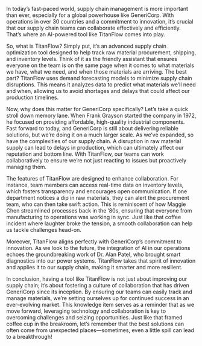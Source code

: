 In today’s fast-paced world, supply chain management is more important than ever, especially for a global powerhouse like GeneriCorp. With operations in over 30 countries and a commitment to innovation, it’s crucial that our supply chain teams can collaborate effectively and efficiently. That’s where an AI-powered tool like TitanFlow comes into play. 

So, what is TitanFlow? Simply put, it’s an advanced supply chain optimization tool designed to help track raw material procurement, shipping, and inventory levels. Think of it as the friendly assistant that ensures everyone on the team is on the same page when it comes to what materials we have, what we need, and when those materials are arriving. The best part? TitanFlow uses demand forecasting models to minimize supply chain disruptions. This means it analyzes data to predict what materials we’ll need and when, allowing us to avoid shortages and delays that could affect our production timelines.

Now, why does this matter for GeneriCorp specifically? Let’s take a quick stroll down memory lane. When Frank Grayson started the company in 1972, he focused on providing affordable, high-quality industrial components. Fast forward to today, and GeneriCorp is still about delivering reliable solutions, but we’re doing it on a much larger scale. As we’ve expanded, so have the complexities of our supply chain. A disruption in raw material supply can lead to delays in production, which can ultimately affect our reputation and bottom line. With TitanFlow, our teams can work collaboratively to ensure we’re not just reacting to issues but proactively managing them.

The features of TitanFlow are designed to enhance collaboration. For instance, team members can access real-time data on inventory levels, which fosters transparency and encourages open communication. If one department notices a dip in raw materials, they can alert the procurement team, who can then take swift action. This is reminiscent of how Maggie Chen streamlined processes back in the ’80s, ensuring that everyone from manufacturing to operations was working in sync. Just like that coffee incident where laughter broke the tension, a smooth collaboration can help us tackle challenges head-on.

Moreover, TitanFlow aligns perfectly with GeneriCorp’s commitment to innovation. As we look to the future, the integration of AI in our operations echoes the groundbreaking work of Dr. Alan Patel, who brought smart diagnostics into our power systems. TitanFlow takes that spirit of innovation and applies it to our supply chain, making it smarter and more resilient.

In conclusion, having a tool like TitanFlow is not just about improving our supply chain; it’s about fostering a culture of collaboration that has driven GeneriCorp since its inception. By ensuring our teams can easily track and manage materials, we’re setting ourselves up for continued success in an ever-evolving market. This knowledge item serves as a reminder that as we move forward, leveraging technology and collaboration is key to overcoming challenges and seizing opportunities. Just like that framed coffee cup in the breakroom, let’s remember that the best solutions can often come from unexpected places—sometimes, even a little spill can lead to a breakthrough!